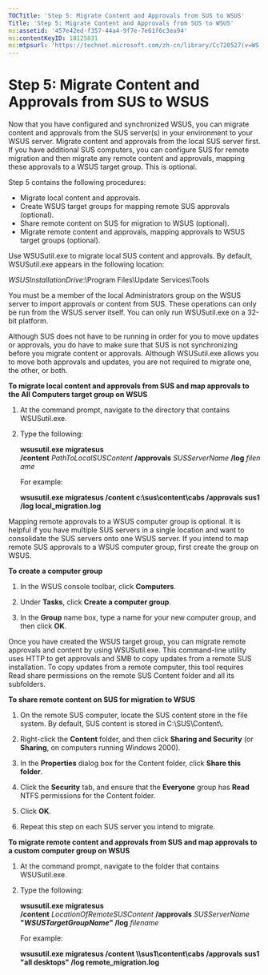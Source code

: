 ```yaml
---
TOCTitle: 'Step 5: Migrate Content and Approvals from SUS to WSUS'
Title: 'Step 5: Migrate Content and Approvals from SUS to WSUS'
ms:assetid: '457e42ed-f357-44a4-9f7e-7e61f6c3ea94'
ms:contentKeyID: 18125831
ms:mtpsurl: 'https://technet.microsoft.com/zh-cn/library/Cc720527(v=WS.10)'
---
```


Step 5: Migrate Content and Approvals from SUS to WSUS
======================================================

Now that you have configured and synchronized WSUS, you can migrate content and approvals from the SUS server(s) in your environment to your WSUS server. Migrate content and approvals from the local SUS server first. If you have additional SUS computers, you can configure SUS for remote migration and then migrate any remote content and approvals, mapping these approvals to a WSUS target group. This is optional.

Step 5 contains the following procedures:

-   Migrate local content and approvals.
-   Create WSUS target groups for mapping remote SUS approvals (optional).
-   Share remote content on SUS for migration to WSUS (optional).
-   Migrate remote content and approvals, mapping approvals to WSUS target groups (optional).

Use WSUSutil.exe to migrate local SUS content and approvals. By default, WSUSutil.exe appears in the following location:

*WSUSInstallationDrive*:\\Program Files\\Update Services\\Tools

You must be a member of the local Administrators group on the WSUS server to import approvals or content from SUS. These operations can only be run from the WSUS server itself. You can only run WSUSutil.exe on a 32-bit platform.

Although SUS does not have to be running in order for you to move updates or approvals, you do have to make sure that SUS is not synchronizing before you migrate content or approvals. Although WSUSutil.exe allows you to move both approvals and updates, you are not required to migrate one, the other, or both.

**To migrate local content and approvals from SUS and map approvals to the All Computers target group on WSUS**
1.  At the command prompt, navigate to the directory that contains WSUSutil.exe.

2.  Type the following:

    **wsusutil.exe migratesus /content** *PathToLocalSUSContent* **/approvals** *SUSServerName* **/log** *filename*

    For example:

    **wsusutil.exe migratesus /content c:\\sus\\content\\cabs /approvals sus1 /log local\_migration.log**

Mapping remote approvals to a WSUS computer group is optional. It is helpful if you have multiple SUS servers in a single location and want to consolidate the SUS servers onto one WSUS server. If you intend to map remote SUS approvals to a WSUS computer group, first create the group on WSUS.

**To create a computer group**
1.  In the WSUS console toolbar, click **Computers**.

2.  Under **Tasks**, click **Create a computer group**.

3.  In the **Group** name box, type a name for your new computer group, and then click **OK**.

Once you have created the WSUS target group, you can migrate remote approvals and content by using WSUSutil.exe. This command-line utility uses HTTP to get approvals and SMB to copy updates from a remote SUS installation. To copy updates from a remote computer, this tool requires Read share permissions on the remote SUS Content folder and all its subfolders.

**To share remote content on SUS for migration to WSUS**
1.  On the remote SUS computer, locate the SUS content store in the file system. By default, SUS content is stored in C:\\SUS\\Content\\.

2.  Right-click the **Content** folder, and then click **Sharing and Security** (or **Sharing**, on computers running Windows 2000).

3.  In the **Properties** dialog box for the Content folder, click **Share this folder**.

4.  Click the **Security** tab, and ensure that the **Everyone** group has **Read** NTFS permissions for the Content folder.

5.  Click **OK**.

6.  Repeat this step on each SUS server you intend to migrate.

**To migrate remote content and approvals from SUS and map approvals to a custom computer group on WSUS**
1.  At the command prompt, navigate to the folder that contains WSUSutil.exe.

2.  Type the following:

    **wsusutil.exe migratesus /content** *LocationOfRemoteSUSContent* **/approvals** *SUSServerName*  **"***WSUSTargetGroupName***" /log** *filename*

    For example:

    **wsusutil.exe migratesus /content \\\\sus1\\content\\cabs /approvals sus1 "all desktops" /log remote\_migration.log**
